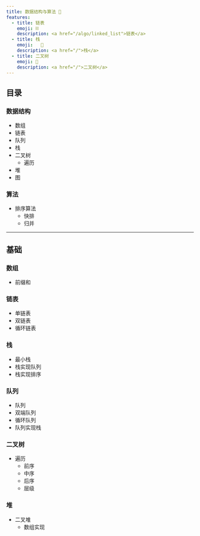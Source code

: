 ```yaml
---
title: 数据结构与算法 🧮
features:
  - title: 链表
    emoji: ⛓
    description: <a href="/algo/linked_list">链表</a>
  - title: 栈
    emoji:   🥞
    description: <a href="/">栈</a>
  - title: 二叉树
    emoji: 🌲
    description: <a href="/">二叉树</a>
---
```


## 目录

### 数据结构

- 数组
- 链表
- 队列
- 栈
- 二叉树
    - 遍历
- 堆
- 图

### 算法

- 排序算法
    - 快排
    - 归并

-------

## 基础

### 数组

- 前缀和

### 链表

- 单链表
- 双链表
- 循环链表

### 栈

- 最小栈
- 栈实现队列
- 栈实现排序

### 队列

- 队列
- 双端队列
- 循环队列
- 队列实现栈

### 二叉树

- 遍历
    - 前序
    - 中序
    - 后序
    - 层级

### 堆

- 二叉堆
    - 数组实现

